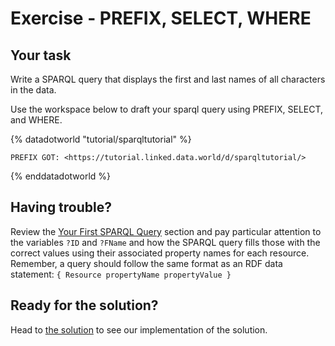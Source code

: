 # Exercise - PREFIX, SELECT, WHERE

## Your task

Write a SPARQL query that displays the first and last names of all characters in the data.

Use the workspace below to draft your sparql query using PREFIX, SELECT, and WHERE.

{% datadotworld "tutorial/sparqltutorial" %}
~~~~
PREFIX GOT: <https://tutorial.linked.data.world/d/sparqltutorial/>
~~~~
{% enddatadotworld %}

## Having trouble?


Review the [Your First SPARQL Query](./Your_First_Sparql_Query.md) section and pay particular attention to the variables `?ID` and `?FName` and how the SPARQL query fills those with the correct values using their associated property names for each resource. Remember, a query should follow the same format as an RDF data statement: `{ Resource propertyName propertyValue }`

## Ready for the solution?
Head to [the solution](./exercise_YFSQ_solution.md) to see our implementation of the solution.
